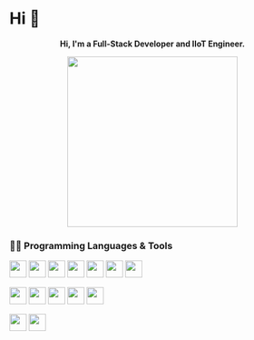 # Hi 👋

<!--
**sataporn1995/sataporn1995** is a ✨ _special_ ✨ repository because its `README.md` (this file) appears on your GitHub profile.

Here are some ideas to get you started:

- 🔭 I’m currently working on ...
- 🌱 I’m currently learning ...
- 👯 I’m looking to collaborate on ...
- 🤔 I’m looking for help with ...
- 💬 Ask me about ...
- 📫 How to reach me: ...
- 😄 Pronouns: ...
- ⚡ Fun fact: ...
-->

<p align="center"><b>Hi, I'm a Full-Stack Developer and IIoT Engineer.</b></p>

<p align="center"><img src="https://media.giphy.com/media/RbDKaczqWovIugyJmW/giphy.gif" width="300" align="center" /></p>

<!-- <img width="30" src="" /> -->
### 👨‍💻 Programming Languages & Tools
<p>
  <img width="30" src="https://user-images.githubusercontent.com/101156187/177534413-937a5a5c-c577-40c1-a38a-d8ec2336d32b.png" /> <!-- JS -->
  <img width="30" src="https://user-images.githubusercontent.com/101156187/177535150-eeb1f859-1f06-4173-8fdc-22246d849410.png" /> <!-- TS -->
  <img width="30" src="https://user-images.githubusercontent.com/101156187/177534656-87012589-0617-4479-9183-55c32f56fbcb.png" /> <!-- Python -->
  <img width="30" src="https://user-images.githubusercontent.com/101156187/177536095-da101dec-58e7-4c27-aba8-c762f57ad133.png" /> <!-- SQL -->
  <img width="30" src="https://user-images.githubusercontent.com/101156187/177535274-21ce4d82-50d7-4744-ae9e-07407d8fd707.png" /> <!-- PHP -->
  <img width="30" src="https://user-images.githubusercontent.com/101156187/177535701-1448d544-bbf9-4fe9-b852-bfa1a486371b.png" /> <!-- C++ -->
  <img width="30" src="https://user-images.githubusercontent.com/101156187/177539669-028c1779-fabf-4b70-855c-d8f9ae24c447.png" /> <!-- GO -->
</p>
<p>
  <img width="30" src="https://user-images.githubusercontent.com/101156187/177538339-22ee9e45-fb63-4cf7-b3e1-9f8f029b79c8.png" /> <!-- HTML -->
  <img width="30" src="https://user-images.githubusercontent.com/101156187/177538450-53bf9a93-b935-4aae-a639-735397f5dc99.png" /> <!-- CSS -->
  <img width="30" src="https://user-images.githubusercontent.com/101156187/177539114-03a568c5-8e73-480a-9701-d5e9e0e4d50c.png" /> <!-- React.js -->
  <img width="30" src="https://user-images.githubusercontent.com/101156187/177538861-e1d41a7d-0397-4b60-acf5-bbe69abc5708.png" /> <!-- Vue.js -->
  <img width="30" src="https://user-images.githubusercontent.com/101156187/177539892-13dafea4-69f0-43eb-8cf0-283b967f1f6e.png" /> <!-- jQuery -->
</p>

<p>
  <img width="30" src="https://user-images.githubusercontent.com/101156187/177541541-2e1cc2a4-5204-49e1-8cbf-e7bb02fc46be.png" /> 
  <img width="30" src="https://user-images.githubusercontent.com/101156187/177542414-3d67ea6e-7c6b-404a-945a-0b428faa0604.png" />
</p>





